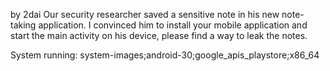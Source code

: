 by 2dai
Our security researcher saved a sensitive note in his new note-taking application. I convinced him to install your mobile application and start the main activity on his device, please find a way to leak the notes.

System running: system-images;android-30;google_apis_playstore;x86_64

